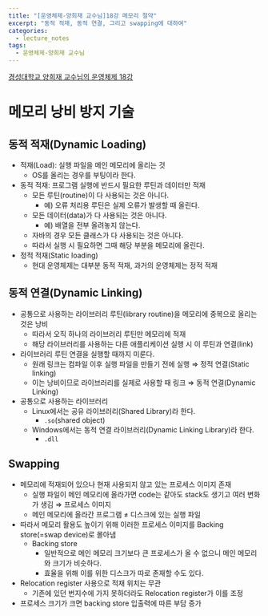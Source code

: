 ```yaml
---
title: "[운영체제-양희재 교수님]18강 메모리 절약"
excerpt: "동적 적재, 동적 연결, 그리고 swapping에 대하여"
categories:
  - lecture_notes
tags:
  - 운영체제-양희재 교수님
---
```


[경성대학교 양희재 교수님의 운영체제 18강](http://www.kocw.net/home/cview.do?lid=c75ca3cb3ea002f6)

# 메모리 낭비 방지 기술

## 동적 적재(Dynamic Loading)

- 적재(Load): 실행 파일을 메인 메모리에 올리는 것
    - OS를 올리는 경우를 부팅이라 한다.
- 동적 적재: 프로그램 실행에 반드시 필요한 루틴과 데이터만 적재
    - 모든 루틴(routine)이 다 사용되는 것은 아니다.
        - 예) 오류 처리용 루틴은 실제 오류가 발생할 때 올린다.
    - 모든 데이터(data)가 다 사용되는 것은 아니다.
        - 예) 배열을 전부 올려놓지 않는다.
    - 자바의 경우 모든 클래스가 다 사용되는 것은 아니다.
    - 따라서 실행 시 필요하면 그때 해당 부분을 메모리에 올린다.
- 정적 적재(Static loading)
    - 현대 운영체제는 대부분 동적 적재, 과거의 운영체제는 정적 적재

## 동적 연결(Dynamic Linking)

- 공통으로 사용하는 라이브러리 루틴(library routine)을 메모리에 중복으로 올리는 것은 낭비
    - 따라서 오직 하나의 라이브러리 루틴만 메모리에 적재
    - 해당 라이브러리를 사용하는 다른 애플리케이션 실행 시 이 루틴과 연결(link)
- 라이브러리 루틴 연결을 실행할 때까지 미룬다.
    - 원래 링크는 컴파일 이후 실행 파일을 만들기 전에 실행 ⇒ 정적 연결(Static linking)
    - 이는 낭비이므로 라이브러리를 실제로 사용할 때 링크 ⇒ 동적 연결(Dynamic Linking)
- 공통으로 사용하는 라이브러리
    - Linux에서는 공유 라이브러리(Shared Library)라 한다.
        - `.so`(shared object)
    - Windows에서는 동적 연결 라이브러리(Dynamic Linking Library)라 한다.
        - `.dll`

## Swapping

- 메모리에 적재되어 있으나 현재 사용되지 않고 있는 프로세스 이미지 존재
    - 실행 파일이 메인 메모리에 올라가면 code는 같아도 stack도 생기고 여러 변화가 생김 ⇒ 프로세스 이미지
    - 메인 메모리에 올라간 프로그램 ≠ 디스크에 있는 실행 파일
- 따라서 메모리 활용도 높이기 위해 이러한 프로세스 이미지를 Backing store(=swap device)로 몰아냄
    - Backing store
        - 일반적으로 메인 메모리 크기보다 큰 프로세스가 올 수 없으니 메인 메모리와 크기가 비슷하다.
        - 효율을 위해 이를 위한 디스크가 따로 존재할 수도 있다.
- Relocation register 사용으로 적재 위치는 무관
    - 기존에 있던 번지수에 가지 못하더라도 Relocation register가 이를 조정
- 프로세스 크기가 크면 backing store 입출력에 따른 부담 증가
